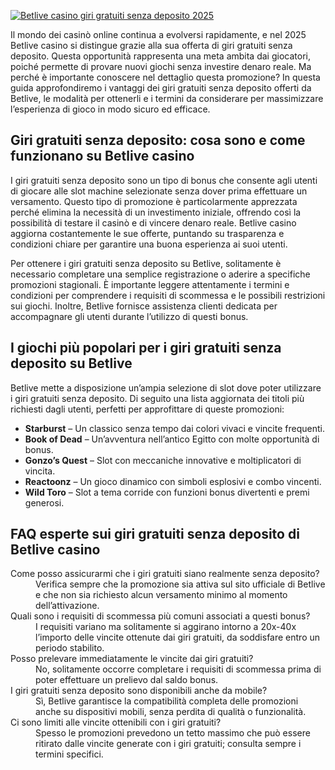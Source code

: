 [![Betlive casino giri gratuiti senza deposito 2025](https://123-caf.pages.dev/gitsignup.png)](https://vrmoo.ru/Bt82HjjY)

<p>Il mondo dei casinò online continua a evolversi rapidamente, e nel 2025 Betlive casino si distingue grazie alla sua offerta di giri gratuiti senza deposito. Questa opportunità rappresenta una meta ambita dai giocatori, poiché permette di provare nuovi giochi senza investire denaro reale. Ma perché è importante conoscere nel dettaglio questa promozione? In questa guida approfondiremo i vantaggi dei giri gratuiti senza deposito offerti da Betlive, le modalità per ottenerli e i termini da considerare per massimizzare l’esperienza di gioco in modo sicuro ed efficace.</p>  <h2>Giri gratuiti senza deposito: cosa sono e come funzionano su Betlive casino</h2> <p>I giri gratuiti senza deposito sono un tipo di bonus che consente agli utenti di giocare alle slot machine selezionate senza dover prima effettuare un versamento. Questo tipo di promozione è particolarmente apprezzata perché elimina la necessità di un investimento iniziale, offrendo così la possibilità di testare il casinò e di vincere denaro reale. Betlive casino aggiorna costantemente le sue offerte, puntando su trasparenza e condizioni chiare per garantire una buona esperienza ai suoi utenti.</p> <p>Per ottenere i giri gratuiti senza deposito su Betlive, solitamente è necessario completare una semplice registrazione o aderire a specifiche promozioni stagionali. È importante leggere attentamente i termini e condizioni per comprendere i requisiti di scommessa e le possibili restrizioni sui giochi. Inoltre, Betlive fornisce assistenza clienti dedicata per accompagnare gli utenti durante l’utilizzo di questi bonus.</p>  <h2>I giochi più popolari per i giri gratuiti senza deposito su Betlive</h2> <p>Betlive mette a disposizione un’ampia selezione di slot dove poter utilizzare i giri gratuiti senza deposito. Di seguito una lista aggiornata dei titoli più richiesti dagli utenti, perfetti per approfittare di queste promozioni:</p>  <ul> <li><strong>Starburst</strong> – Un classico senza tempo dai colori vivaci e vincite frequenti.</li> <li><strong>Book of Dead</strong> – Un’avventura nell’antico Egitto con molte opportunità di bonus.</li> <li><strong>Gonzo’s Quest</strong> – Slot con meccaniche innovative e moltiplicatori di vincita.</li> <li><strong>Reactoonz</strong> – Un gioco dinamico con simboli esplosivi e combo vincenti.</li> <li><strong>Wild Toro</strong> – Slot a tema corride con funzioni bonus divertenti e premi generosi.</li> </ul>  <h2>FAQ esperte sui giri gratuiti senza deposito di Betlive casino</h2> <dl>   <dt>Come posso assicurarmi che i giri gratuiti siano realmente senza deposito?</dt>   <dd>Verifica sempre che la promozione sia attiva sul sito ufficiale di Betlive e che non sia richiesto alcun versamento minimo al momento dell’attivazione.</dd>    <dt>Quali sono i requisiti di scommessa più comuni associati a questi bonus?</dt>   <dd>I requisiti variano ma solitamente si aggirano intorno a 20x-40x l’importo delle vincite ottenute dai giri gratuiti, da soddisfare entro un periodo stabilito.</dd>    <dt>Posso prelevare immediatamente le vincite dai giri gratuiti?</dt>   <dd>No, solitamente occorre completare i requisiti di scommessa prima di poter effettuare un prelievo dal saldo bonus.</dd>    <dt>I giri gratuiti senza deposito sono disponibili anche da mobile?</dt>   <dd>Sì, Betlive garantisce la compatibilità completa delle promozioni anche su dispositivi mobili, senza perdita di qualità o funzionalità.</dd>    <dt>Ci sono limiti alle vincite ottenibili con i giri gratuiti?</dt>   <dd>Spesso le promozioni prevedono un tetto massimo che può essere ritirato dalle vincite generate con i giri gratuiti; consulta sempre i termini specifici.</dd> </dl>